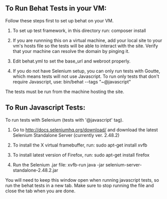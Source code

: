 To Run Behat Tests in your VM:
------------------------------
Follow these steps first to set up behat on your VM.

1. To set up test framework, in this directory run: composer install

2. If you are runnning this on a virtual machine, add your local site to your vm's hosts file so the tests will be able to interact with the site. Verify that your machine can resolve the domain by pinging it.

3. Edit behat.yml to set the base_url and webroot properly.

4. If you do not have Selenium setup, you can only run tests with Goutte, which means tests will not use Javascript. To run only tests that don't require Javascript, use: bin/behat --tags "~@javascript"

The tests must be run from the machine hosting the site.


To Run Javascript Tests:
------------------------
To run tests with Selenium (tests with '@javascript' tag).

1. Go to http://docs.seleniumhq.org/download/ and download the latest Selenium Standalone Server (currently ver. 2.48.2)

2. To install the X virtual framebuffer, run: sudo apt-get install xvfb

3. To install latest version of Firefox, run: sudo apt-get install firefox

4. Run the Selenium .jar file:  xvfb-run java -jar selenium-server-standalone-2.48.2.jar

You will need to keep this window open when running javascript tests, so run the behat tests in a new tab. Make sure to stop running the file and close the tab when you are done.
